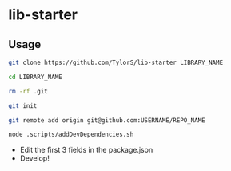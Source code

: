 # lib-starter

## Usage
```sh
git clone https://github.com/TylorS/lib-starter LIBRARY_NAME

cd LIBRARY_NAME

rm -rf .git

git init

git remote add origin git@github.com:USERNAME/REPO_NAME

node .scripts/addDevDependencies.sh
```

- Edit the first 3 fields in the package.json
- Develop!
